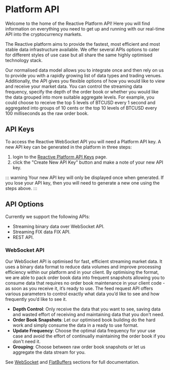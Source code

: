 # Platform API

Welcome to the home of the Reactive Platform API! Here you will find information on everything you
need to get up and running with our real-time API into the cryptocurrency markets.

The Reactive platform aims to provide the fastest, most efficient and most stable data
infrastructure available. We offer several APIs options to cater for different styles of use case
but all share the same highly optimised technology stack.

Our normalised data model allows you to integrate once and then rely on us to provide you with a
rapidly growing list of data types and trading venues. Additionally, the API gives you flexible
options of how you would like to view and receive your market data. You can control the streaming
data frequency, specify the depth of the order book or whether you would like the data grouped into
more suitable aggregate levels. For example, you could choose to receive the top 5 levels of BTCUSD
every 1 second and aggregated into groups of 10 cents or the top 10 levels of BTCUSD every 100
milliseconds as the raw order book.

## API Keys

To access the Reactive WebSocket API you will need a Platform API key. A new API key can be
generated in the platform in three steps:

1. login to the [Reactive Platform API Keys](https://platform.reactivemarkets.com/keys) page.
2. click the "Create New API Key" button and make a note of your new API key.

::: warning
Your new API key will only be displayed once when generated. If you lose your API key, then you will
need to generate a new one using the steps above.
:::

## API Options

Currently we support the following APIs:

- Streaming binary data over WebSocket API.
- Streaming FIX data FIX API.
- REST API.

### WebSocket API

Our WebSocket API is optimised for fast, efficient streaming market data. It uses a binary data
format to reduce data volumes and improve processing efficiency within our platform and in your
client. By optimising the format, we are able to pack order book data into frequent snapshots
allowing you to consume data that requires no order book maintenance in your client code - as soon
as you receive it, it’s ready to use. The feed request API offers various parameters to control
exactly what data you’d like to see and how frequently you’d like to see it.

- **Depth Control**: Only receive the data that you want to see, saving data and wasted effort of
  receiving and maintaining data that you don't need.
- **Order Book Snapshots**: Let our optimised book building do the hard work and simply consume the
  data in a ready to use format.
- **Update Frequency**: Choose the optimal data frequency for your use case and avoid the effort of
  continually maintaining the order book if you don't need it.
- **Grouping**: Choose between raw order book snapshots or let us aggregate the data stream for you.

See [WebSocket](/api/websocket/) and [FlatBuffers](/api/flatbuffers/install/) sections for full
documentation.
